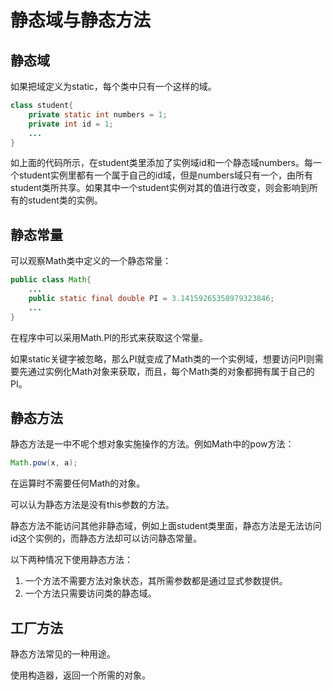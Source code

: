 # 静态域与静态方法

## 静态域

如果把域定义为static，每个类中只有一个这样的域。

```java
class student{
    private static int numbers = 1;
    private int id = 1;
    ...
}
```

如上面的代码所示，在student类里添加了实例域id和一个静态域numbers。每一个student实例里都有一个属于自己的id域，但是numbers域只有一个，由所有student类所共享。如果其中一个student实例对其的值进行改变，则会影响到所有的student类的实例。

## 静态常量

可以观察Math类中定义的一个静态常量：

```java
public class Math{
    ...
    public static final double PI = 3.14159265358979323846;
    ...
}
```

在程序中可以采用Math.PI的形式来获取这个常量。

如果static关键字被忽略，那么PI就变成了Math类的一个实例域，想要访问PI则需要先通过实例化Math对象来获取，而且，每个Math类的对象都拥有属于自己的PI。

## 静态方法

静态方法是一中不呢个想对象实施操作的方法。例如Math中的pow方法：

```java
Math.pow(x, a);
```

在运算时不需要任何Math的对象。

可以认为静态方法是没有this参数的方法。

静态方法不能访问其他非静态域，例如上面student类里面，静态方法是无法访问id这个实例的，而静态方法却可以访问静态常量。

以下两种情况下使用静态方法：

1. 一个方法不需要方法对象状态，其所需参数都是通过显式参数提供。
2. 一个方法只需要访问类的静态域。

## 工厂方法

静态方法常见的一种用途。

使用构造器，返回一个所需的对象。



